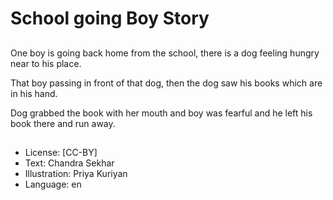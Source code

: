 # School going Boy Story

##
One boy is going back home from the school, there is a dog feeling hungry near to his place.

That boy passing in front of that dog, then the dog saw his books which are in his hand.

Dog grabbed the book with her mouth and boy was fearful and he left his book there and run away.

##
* License: [CC-BY]
* Text: Chandra Sekhar
* Illustration: Priya Kuriyan
* Language: en
